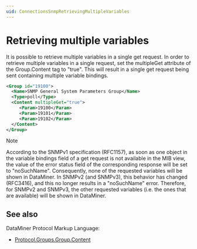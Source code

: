 ```yaml
---
uid: ConnectionsSnmpRetrievingMultipleVariables
---
```


# Retrieving multiple variables

It is possible to retrieve multiple variables in a single get request. In order to retrieve multiple variables in a single request, set the multipleGet attribute of the Group.Content tag to "true". This will result in a single get request being sent containing multiple variable bindings.

```xml
<Group id="19100">
  <Name>SNMP General System Parameters Group</Name>
  <Type>poll</Type>
  <Content multipleGet="true">
     <Param>19100</Param>
     <Param>19101</Param>
     <Param>19102</Param>
  </Content>
</Group>
```

> [!NOTE]
> According to the SNMPv1 specification (RFC1157), as soon as one object in the variable bindings field of a get request is not available in the MIB view, the value of the error status field of the corresponding response will be set to "noSuchName". Consequently, none of the requested variables will be shown in DataMiner. In SNMPv2 (and SNMPv3), this behavior has changed (RFC3416), and this no longer results in a "noSuchName" error. Therefore, for SNMPv2 and SNMPv3, the other requested variables (i.e. the ones that are available) will be shown in DataMiner.

## See also

DataMiner Protocol Markup Language:

- [Protocol.Groups.Group.Content](xref:Protocol.Groups.Group.Content)
